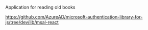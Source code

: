 Application for reading old books


https://github.com/AzureAD/microsoft-authentication-library-for-js/tree/dev/lib/msal-react
